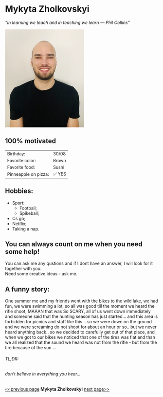 # Mykyta Zholkovskyi
*“In learning we teach and in teaching we learn ― Phil Collins”*

![alt Picture of me](https://raw.githubusercontent.com/nikkizol/markdown-challenge/master/public/image.jpg)
## 100% motivated
|      |          |
| --------------- | ---------------- |
| Birthday: | 30/08  |
| Favorite color: | Brown  |
| Favorite food: | Sushi  |
| Pinneapple on pizza:|  ✅ YES |
## Hobbies:
* Sport:
  * Football;
  * Spikeball;
* Cs go; 
* Netflix; 
* Taking a nap.
## You can always count on me when you need some help!
 You can ask me any qustions and if I dont have an answer, I will look for it together with you. <br/> 
 Need some creative ideas - ask me.

 ## A funny story:
 One summer me and my friends went with the bikes to the wild lake, we had fun, we were swimming a lot, so all was good till the moment we heard the rifle shoot, MAAAN that was So SCARY, all of us went down immediately and someone said that the hunting season has just started… and this area is forbidden for picnics and staff like this… so we were down on the ground and we were screaming do not shoot for about an hour or so.. but we never heard anything back.. so we decided to carefully get out of that place, and when we got to our bikes we noticed that one of the tires was flat and than we all realized that the sound we heard was not from the rifle - but from the tire because of the sun…. 
 ###### TL;DR:
 ###### don't believe in everything you hear...
 
 
[<<previous page](https://github.com/Tessakam/markdown-challenge)  **Mykyta Zholkovskyi**  [next page>>](https://github.com/mcoulier/markdown-challenge)